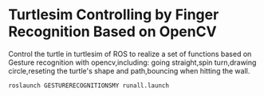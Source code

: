 # Turtlesim Controlling by Finger Recognition Based on OpenCV
Control the turtle in turtlesim of ROS to realize a set of functions based on Gesture recognition with opencv,including:
going straight,spin turn,drawing circle,reseting the turtle's shape and path,bouncing when hitting the wall.

`roslaunch GESTURERECOGNITIONSMY runall.launch`
